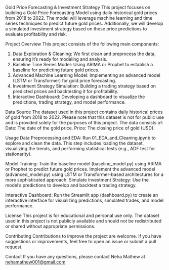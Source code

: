 Gold Price Forecasting & Investment Strategy
This project focuses on building a Gold Price Forecasting Model using daily historical gold prices from 2018 to 2022. The model will leverage machine learning and time series techniques to predict future gold prices. Additionally, we will develop a simulated investment strategy based on these price predictions to evaluate profitability and risk.

Project Overview
This project consists of the following main components:
1. Data Exploration & Cleaning: We first clean and preprocess the data, ensuring it’s ready for modeling and analysis.
2. Baseline Time Series Model: Using ARIMA or Prophet to establish a baseline for predicting future gold prices.
3. Advanced Machine Learning Model: Implementing an advanced model (LSTM or Transformer) for gold price forecasting.
4. Investment Strategy Simulation: Building a trading strategy based on predicted prices and backtesting it for profitability.
5. Interactive Dashboard: Developing a dashboard to visualize the predictions, trading strategy, and model performance.

Data Source
The dataset used in this project contains daily historical prices of gold from 2018 to 2022. Please note that this dataset is not for public use and is provided solely for the purposes of this project.
The data consists of:
Date: The date of the gold price.
Price: The closing price of gold (USD).

Usage
Data Preprocessing and EDA:
Run 01_EDA_and_Cleaning.ipynb to explore and clean the data. This step includes loading the dataset, visualizing the trends, and performing statistical tests (e.g., ADF test for stationarity).

Model Training:
Train the baseline model (baseline_model.py) using ARIMA or Prophet to predict future gold prices.
Implement the advanced model (advanced_model.py) using LSTM or Transformer-based architectures for a more sophisticated approach.
Simulate Investment Strategy:
Use the model’s predictions to develop and backtest a trading strategy.

Interactive Dashboard:
Run the Streamlit app (dashboard.py) to create an interactive interface for visualizing predictions, simulated trades, and model performance.

License
This project is for educational and personal use only. The dataset used in this project is not publicly available and should not be redistributed or shared without appropriate permissions.

Contributing
Contributions to improve the project are welcome. If you have suggestions or improvements, feel free to open an issue or submit a pull request.

Contact
If you have any questions, please contact Neha Mathew at nehamathew001@gmail.com 

